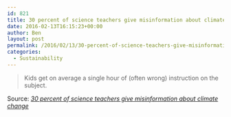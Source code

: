 ```yaml
---
id: 821
title: 30 percent of science teachers give misinformation about climate change
date: 2016-02-13T16:15:23+00:00
author: Ben
layout: post
permalink: /2016/02/13/30-percent-of-science-teachers-give-misinformation-about-climate-change/
categories:
  - Sustainability
---
```

> Kids get on average a single hour of (often wrong) instruction on the subject.

Source: _[30 percent of science teachers give misinformation about climate change](http://arstechnica.com/science/2016/02/30-percent-of-science-teachers-give-misinformation-about-climate-change/)_